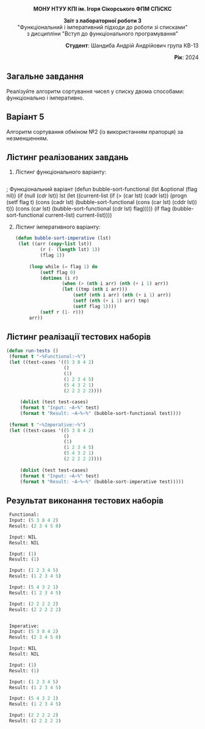 <p align="center"><b>МОНУ НТУУ КПІ ім. Ігоря Сікорського ФПМ СПіСКС</b></p>
<p align="center">
<b>Звіт з лабораторної роботи 3</b><br/>
"Функціональний і імперативний підходи до роботи зі списками"<br/>
з дисципліни "Вступ до функціонального програмування"
</p>
<p align="right"><b>Студент</b>: Шандиба Андрій Андрійович група КВ-13</p>
<p align="right"><b>Рік</b>: 2024</p>

## Загальне завдання

Реалізуйте алгоритм сортування чисел у списку двома способами: функціонально і
імперативно.

## Варіант 5

Алгоритм сортування обміном №2 (із використанням прапорця) за незменшенням.
   
## Лістинг реалізованих завдань

1. Лістинг функціонального варіанту:
   ```lisp
; Функціональний варіант
(defun bubble-sort-functional (lst &optional (flag nil))
  (if (null (cdr lst))
      lst
      (let ((current-list 
             (if (> (car lst) (cadr lst))
                 (progn
                   (setf flag t)
                   (cons (cadr lst) (bubble-sort-functional (cons (car lst) (cddr lst)) t)))
                 (cons (car lst) (bubble-sort-functional (cdr lst) flag)))))
        (if flag
            (bubble-sort-functional current-list)
            current-list))))
					 
2. Лістинг імперативного варіанту:
   ```lisp
   (defun bubble-sort-imperative (lst)
    (let ((arr (copy-list lst))
            (r (- (length lst) 1))
            (flag 1))
        
        (loop while (= flag 1) do
            (setf flag 0)
            (dotimes (i r)
                    (when (> (nth i arr) (nth (+ i 1) arr))
                    (let ((tmp (nth i arr)))
                        (setf (nth i arr) (nth (+ i 1) arr))
                        (setf (nth (+ i 1) arr) tmp)
                        (setf flag 1))))
            (setf r (1- r)))
        arr))


## Лістинг реалізації тестових наборів

   ```lisp
   (defun run-tests ()
    (format t "~%Functional:~%")
    (let ((test-cases '((5 3 8 4 2)          
                        ()                    
                        (1)                  
                        (1 2 3 4 5)           
                        (5 4 3 2 1)           
                        (2 2 2 2 2))))       
        
        (dolist (test test-cases)
        (format t "Input: ~A~%" test)
        (format t "Result: ~A~%~%" (bubble-sort-functional test))))
    
    (format t "~%Imperative:~%")
    (let ((test-cases '((5 3 8 4 2)
                        ()
                        (1)
                        (1 2 3 4 5)
                        (5 4 3 2 1)
                        (2 2 2 2 2))))
        
        (dolist (test test-cases)
        (format t "Input: ~A~%" test)
        (format t "Result: ~A~%~%" (bubble-sort-imperative test)))))
```

## Результат виконання тестових наборів

   ```lisp
	Functional:
    Input: (5 3 8 4 2)
    Result: (2 3 4 5 8)

    Input: NIL
    Result: NIL

    Input: (1)
    Result: (1)

    Input: (1 2 3 4 5)
    Result: (1 2 3 4 5)

    Input: (5 4 3 2 1)
    Result: (1 2 3 4 5)

    Input: (2 2 2 2 2)
    Result: (2 2 2 2 2)


    Imperative:
    Input: (5 3 8 4 2)
    Result: (2 3 4 5 8)

    Input: NIL
    Result: NIL

    Input: (1)
    Result: (1)

    Input: (1 2 3 4 5)
    Result: (1 2 3 4 5)

    Input: (5 4 3 2 1)
    Result: (1 2 3 4 5)

    Input: (2 2 2 2 2)
    Result: (2 2 2 2 2)



